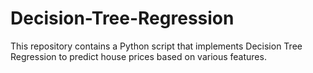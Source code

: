 # Decision-Tree-Regression
This repository contains a Python script that implements Decision Tree Regression to predict house prices based on various features.
